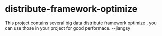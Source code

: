 # distribute-framework-optimize
This project contains several big data distribute framework optimize , you can use those in your project for good performace.  --jiangsy
